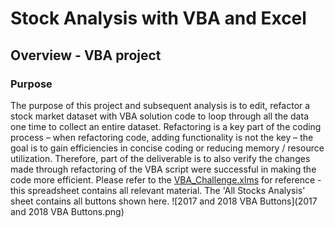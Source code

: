 # Stock Analysis with VBA and Excel
## Overview - VBA project
### Purpose 
The purpose of this project and subsequent analysis is to edit, refactor a stock market dataset with VBA solution code to loop through all the data one time to collect an entire dataset.  Refactoring is a key part of the coding process – when refactoring code, adding functionality is not the key – the goal is to gain efficiencies in concise coding or reducing memory / resource utilization.  Therefore, part of the deliverable is to also verify the changes made through refactoring of the VBA script were successful in making the code more efficient.  Please refer to the [VBA_Challenge.xlms](VBA_Challenge.xlsm) for reference - this spreadsheet contains all relevant material.  The 'All Stocks Analysis' sheet contains all buttons shown here.  ![2017 and 2018 VBA Buttons](2017 and 2018 VBA Buttons.png)
